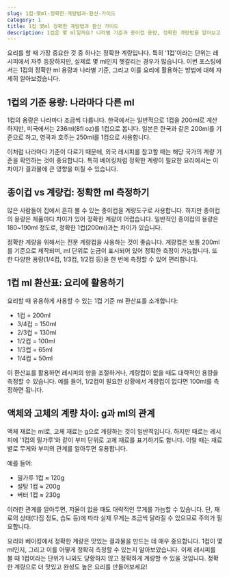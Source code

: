 ```yaml
---
slug: 1컵-몇ml-정확한-계량법과-환산-가이드
category: 1
title: 1컵 몇ml 정확한 계량법과 환산 가이드
description: 1컵은 몇 ml일까요? 나라별 기준과 종이컵 용량, 정확한 계량법을 알아보고 요리에 활용하는 방법을 소개합니다.
---
```

요리를 할 때 가장 중요한 것 중 하나는 정확한 계량입니다. 특히 '1컵'이라는 단위는 레시피에서 자주 등장하지만, 실제로 몇 ml인지 헷갈리는 경우가 많습니다. 이번 포스팅에서는 1컵의 정확한 ml 용량과 나라별 기준, 그리고 이를 요리에 활용하는 방법에 대해 자세히 알아보겠습니다.

## 1컵의 기준 용량: 나라마다 다른 ml

1컵의 용량은 나라마다 조금씩 다릅니다. 한국에서는 일반적으로 1컵을 200ml로 계산하지만, 미국에서는 236ml(8fl oz)를 1컵으로 봅니다. 일본은 한국과 같은 200ml를 기준으로 하고, 영국과 호주는 250ml를 1컵으로 사용합니다.

이처럼 나라마다 기준이 다르기 때문에, 외국 레시피를 참고할 때는 해당 국가의 계량 기준을 확인하는 것이 중요합니다. 특히 베이킹처럼 정확한 계량이 필요한 요리에서는 이 차이가 결과물에 큰 영향을 미칠 수 있습니다.

## 종이컵 vs 계량컵: 정확한 ml 측정하기

많은 사람들이 집에서 흔히 볼 수 있는 종이컵을 계량도구로 사용합니다. 하지만 종이컵의 용량은 제품마다 차이가 있어 정확한 계량이 어렵습니다. 일반적인 종이컵의 용량은 180~190ml 정도로, 정확한 1컵(200ml)과는 차이가 있습니다.

정확한 계량을 위해서는 전문 계량컵을 사용하는 것이 좋습니다. 계량컵은 보통 200ml를 기준으로 제작되며, ml 단위로 눈금이 표시되어 있어 정확한 측정이 가능합니다. 또한 다양한 용량(1/4컵, 1/3컵, 1/2컵 등)을 한 번에 측정할 수 있어 편리합니다.

## 1컵 ml 환산표: 요리에 활용하기

요리할 때 유용하게 사용할 수 있는 1컵 기준 ml 환산표를 소개합니다:

- 1컵 = 200ml
- 3/4컵 = 150ml
- 2/3컵 = 130ml
- 1/2컵 = 100ml
- 1/3컵 = 65ml
- 1/4컵 = 50ml

이 환산표를 활용하면 레시피의 양을 조절하거나, 계량컵이 없을 때도 대략적인 용량을 측정할 수 있습니다. 예를 들어, 1/2컵이 필요한 상황에서 계량컵이 없다면 100ml를 측정하면 됩니다.

## 액체와 고체의 계량 차이: g과 ml의 관계

액체 재료는 ml로, 고체 재료는 g으로 계량하는 것이 일반적입니다. 하지만 때로는 레시피에 '1컵의 밀가루'와 같이 부피 단위로 고체 재료를 표기하기도 합니다. 이럴 때는 재료별로 무게와 부피의 관계를 알아두면 유용합니다.

예를 들어:

- 밀가루 1컵 ≈ 120g
- 설탕 1컵 ≈ 200g
- 버터 1컵 ≈ 230g

이러한 관계를 알아두면, 저울이 없을 때도 대략적인 무게를 가늠할 수 있습니다. 단, 재료의 상태(다짐 정도, 습도 등)에 따라 실제 무게는 조금씩 달라질 수 있으므로 주의가 필요합니다.

요리와 베이킹에서 정확한 계량은 맛있는 결과물을 만드는 데 매우 중요합니다. 1컵이 몇 ml인지, 그리고 이를 어떻게 정확히 측정할 수 있는지 알아보았습니다. 이제 레시피를 볼 때 1컵이라는 단위가 나와도 당황하지 않고 정확하게 계량할 수 있을 것입니다. 정확한 계량으로 더 맛있고 완성도 높은 요리를 만들어보세요!